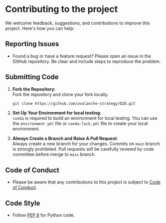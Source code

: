 # Contributing to the project

We welcome feedback, suggestions, and contributions to improve this project. Here's how you can help:

## Reporting Issues
- Found a bug or have a feature request? Please open an issue in the GitHub repository. Be clear and include steps to reproduce the problem.

## Submitting Code
1. **Fork the Repository**:  
   Fork the repository and clone your fork locally.
   ```bash
   git clone https://github.com/avalanche-strategy/D2D.git

2. **Set Up Your Environment for local testing**:  
   `conda` is required to build an environment for local testing. You can use the `environment.yml` file or `conda-lock.yml` file to create your local environment.

3. **Always Create a Branch and Raise A Pull Request**:  
   Always create a new branch for your changes. Commits on `main` branch is strongly prohibited. Pull requests will be carefully reviewd by code committee before merge to `main` branch.

## Code of Conduct
- Please be aware that any contributions to this project is subject to [Code of Conduct](CODE_OF_CONDUCT.md).

## Code Style
- Follow [PEP 8](https://peps.python.org/pep-0008/) for Python code.